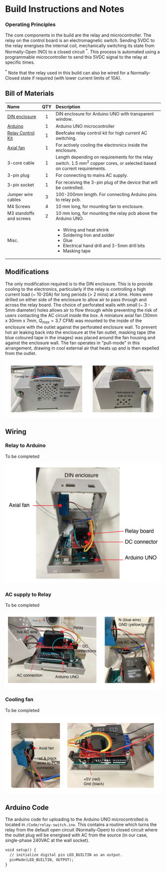 # Build Instructions and Notes

### Operating Principles

The core components in the build are the relay and microcontroller. The relay on the control board is an electromagnetic switch. Sending 5VDC to the relay energises the internal coil, mechanically switching its state from Normally-Open (NO) to a closed circuit $^*$. This process is automated using a programmable microcontroller to send this 5VDC signal to the relay at specific times.

$^*$ Note that the relay used in this build can also be wired for a Normally-Closed state if required (with lower current limits of 10A). 


## Bill of Materials

|Name               |QTY|Description                           |
|:------------------|:-:|:-------------------------------------|
|[DIN enclosure](https://uk.rs-online.com/web/p/cases-for-arduino/8607599)|1  |DIN enclosure for Arduino UNO with transparent window. |
|[Arduino](https://uk.rs-online.com/web/p/arduino/7154081)|1  |Arduino UNO microcontroller|
|[Relay Control Kit](https://www.sparkfun.com/products/13815)|1  |Beefcake relay control kit for high current AC switching.|
|[Axial fan](https://uk.farnell.com/sunon/mc30060v2-0000-a99/fan-30x30x6-9mm-5vdc/dp/1924848)|1  |For actively cooling the electronics inside the enclosure.|
|3-core cable|1  |Length depending on requirements for the relay switch. 1.5 mm$^2$ copper cores, or selected based on current requirements.|
|3-pin plug|1  |For connecting to mains AC supply.|
|3-pin socket|1 |For receiving the 3-pin plug of the device that will be controlled.|
|Jumper wire cables|3  |100-200mm length. For connecting Arduino pins to relay pcb.|
|M4 Screws|4  |10 mm long, for mounting fan to enclosure.|
|M3 standoffs and screws|2  |10 mm long, for mounting the relay pcb above the Arduino UNO.|
|Misc.|   | <ul><li>Wiring and heat shrink</li><li>Soldering Iron and solder</li><li>Glue</li><li>Electrical hand drill and 3-5mm drill bits</li><li>Masking tape</li></ul>|

## Modifications

The only modification required is to the DIN enclosure. This is to provide cooling to the electronics, particularly if the relay is controlling a high current load (~ 10-20A) for long periods (> 2 mins) at a time. Holes were drilled on either side of the enclosure to allow air to pass through and across the relay board. The choice of perforated walls with small (~ 3 - 5mm diameter) holes allows air to flow through while preventing the risk of users contacting the AC circuit inside the box. A miniature axial fan (30mm x 30mm x 7mm, $Q_{max} = 3.7$ CFM) was mounted to the inside of the enclosure with the outlet against the perforated enclosure wall. To prevent hot air leaking back into the enclosure at the fan outlet, masking tape (the blue coloured tape in the images) was placed around the fan housing and against the enclosure wall. The fan operates in "pull-mode" in this arrangement, drawing in cool external air that heats up and is then expelled from the outlet.  

![Modifications for air cooling](./Images/enclosure-perforations.png)


## Wiring

### Relay to Arduino

To be completed

![DC connections between Relay and Arduino](./Images/internals-DC.png)

### AC supply to Relay

To be completed

![AC connections to Relay](./Images/internals-AC.png)

### Cooling fan

To be completed

![DC connections between Fan and Relay PCB/Arduino](./Images/internals-fan.png)




## Arduino Code

The arduino code for uploading to the Arduino UNO microcontrolled is located in `/Code/relay-switch.ino`. This contains a routine which turns the relay from the default open circuit (Normally-Open) to closed circuit where the outlet plug will be energised with AC from the source (in our case, single-phase 240VAC at the wall socket).


```
void setup() {
  // initialize digital pin LED_BUILTIN as an output.
  pinMode(LED_BUILTIN, OUTPUT);
}
```



